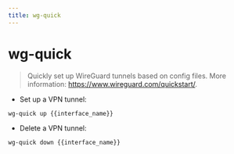 ```yaml
---
title: wg-quick
---
```

# wg-quick

> Quickly set up WireGuard tunnels based on config files.
> More information: <https://www.wireguard.com/quickstart/>.

- Set up a VPN tunnel:

`wg-quick up {{interface_name}}`

- Delete a VPN tunnel:

`wg-quick down {{interface_name}}`
